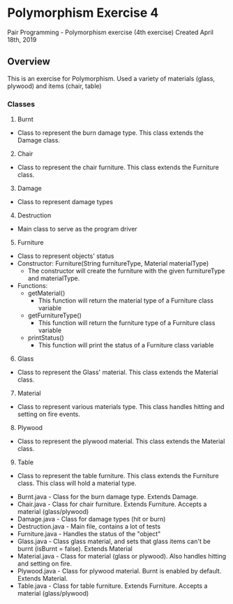 # Polymorphism Exercise 4

Pair Programming - Polymorphism exercise (4th exercise)
Created April 18th, 2019

## Overview
This is an exercise for Polymorphism.
Used a variety of materials (glass, plywood) and items (chair, table)

### Classes
1. Burnt
* Class to represent the burn damage type. This class extends the Damage class.

2. Chair
* Class to represent the chair furniture. This class extends the Furniture class.

3. Damage
* Class to represent damage types

4. Destruction
* Main class to serve as the program driver

5. Furniture
* Class to represent objects' status
* Constructor: Furniture(String furnitureType, Material materialType)
  * The constructor will create the furniture with the given furnitureType and materialType.
* Functions:
  * getMaterial()
    * This function will return the material type of a Furniture class variable
  * getFurnitureType()
    * This function will return the furniture type of a Furniture class variable
  * printStatus()
    * This function will print the status of a Furniture class variable

6. Glass
* Class to represent the Glass' material. This class extends the Material class.

7. Material
* Class to represent various materials type. This class handles hitting and setting on fire events.

8. Plywood
* Class to represent the plywood material. This class extends the Material class.

9. Table
* Class to represent the table furniture. This class extends the Furniture class. This class will hold a material type.

- Burnt.java - Class for the burn damage type. Extends Damage.
- Chair.java - Class for chair furniture. Extends Furniture. Accepts a material (glass/plywood)
- Damage.java - Class for damage types (hit or burn)
- Destruction.java - Main file, contains a lot of tests
- Furniture.java - Handles the status of the "object"
- Glass.java - Class glass material, and sets that glass items can't be burnt (isBurnt = false). Extends Material
- Material.java - Class for material (glass or plywood). Also handles hitting and setting on fire.
- Plywood.java - Class for plywood material. Burnt is enabled by default. Extends Material.
- Table.java - Class for table furniture. Extends Furniture. Accepts a material (glass/plywood)
